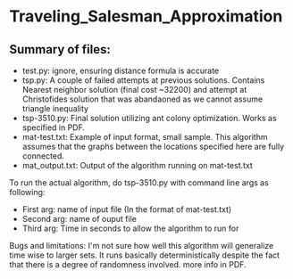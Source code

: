 # Traveling_Salesman_Approximation


## Summary of files:

* test.py: ignore, ensuring distance formula is accurate
* tsp.py: A couple of failed attempts at previous solutions. Contains Nearest neighbor solution (final cost ~32200) and attempt at Christofides solution that was abandaoned as we cannot assume triangle inequality
* tsp-3510.py: Final solution utilizing ant colony optimization. Works as specified in PDF.
* mat-test.txt: Example of input format, small sample. This algorithm assumes that the graphs between the locations specified here are fully connected.
* mat_output.txt: Output of the algorithm running on mat-test.txt


To run the actual algorithm, do tsp-3510.py with command line args as following:
* First arg: name of input file (In the format of mat-test.txt)
* Second arg: name of ouput file 
* Third arg: Time in seconds to allow the algorithm to run for

Bugs and limitations: I'm not sure how well this algorithm will generalize time wise to larger sets.
It runs basically deterministically despite the fact that there is a degree of randomness involved.
more info in PDF.
